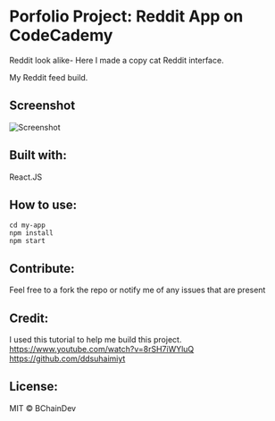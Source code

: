 # Porfolio Project: Reddit App on CodeCademy

Reddit look alike- Here I made a copy cat Reddit interface.


My Reddit feed build.

## Screenshot

![Screenshot](my-app/public/images/Screenshot.png)


## Built with:

React.JS


## How to use:

```
cd my-app
npm install
npm start
```

## Contribute:

Feel free to a fork the repo or notify me of any issues that are present

## Credit:

I used this tutorial to help me build this project.
https://www.youtube.com/watch?v=8rSH7iWYluQ
https://github.com/ddsuhaimiyt

## License:

MIT © BChainDev
